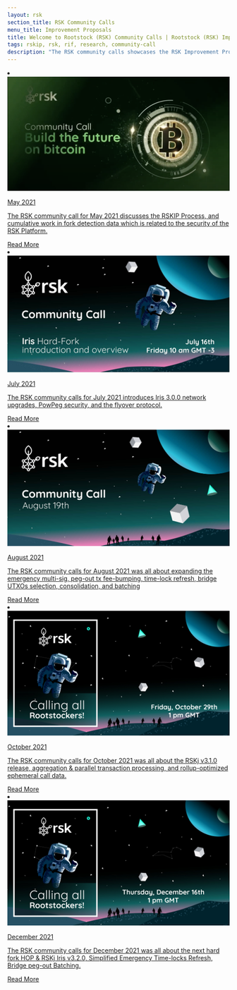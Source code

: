 ```yaml
---
layout: rsk
section_title: RSK Community Calls
menu_title: Improvement Proposals
title: Welcome to Rootstock (RSK) Community Calls | Rootstock (RSK) Improvement Proposals
tags: rskip, rsk, rif, research, community-call
description: "The RSK community calls showcases the RSK Improvement Proposals - RSKIPs, gather feedback from the community, layout processes for proposing improvements, and upcoming network upgrades"
---
```


<div class="row features-list">
    <li class="col-xl-6 col-md-6">
        <div class="feature-card">
            <a href="/community-calls/2021-05/">
                <div class="icon rif h-100">
                    <div class="icon-cont text-center my-auto">
                        <img src="/assets/img/community-calls/2021-05/community-call-may.png" alt="cc-may icon">
                    </div>
                </div>
            </a>
            <div class="content">
                <a href="/community-calls/2021-05/">
                    <div class="content-container">
                        <p class="card-title rsk_green">May 2021</p>
                        <p class="card-desc">The RSK community call for May 2021 discusses the RSKIP Process, and cumulative work in fork detection data which is related to the security of the RSK Platform.</p>
                    </div>
                </a>
                <div class="btn-container">
                    <span></span>
                    <a class="green" href="/community-calls/2021-05/">Read More</a>
                </div>
            </div>
        </div>
    </li>
    <li class="col-xl-6 col-md-6">
        <div class="feature-card">
            <a href="/community-calls/2021-07/">
                <div class="icon rif h-100">
                    <div class="icon-cont text-center my-auto">
                        <img src="/assets/img/community-calls/2021-07/community-call.png" alt="cc-july icon">
                    </div>
                </div>
            </a>
            <div class="content">
                <a href="/community-calls/2021-07/">
                    <div class="content-container">
                        <p class="card-title rsk_green">July 2021</p>
                        <p class="card-desc">The RSK community calls for July 2021 introduces Iris 3.0.0 network upgrades, PowPeg security, and the flyover protocol.</p>
                    </div>
                </a>
                <div class="btn-container">
                    <span></span>
                    <a class="green" href="/community-calls/2021-07/">Read More</a>
                </div>
            </div>
        </div>
    </li>
     <li class="col-xl-6 col-md-6">
        <div class="feature-card">
            <a href="/community-calls/2021-08/">
                <div class="icon rif h-100">
                    <div class="icon-cont text-center my-auto">
                        <img src="/assets/img/community-calls/2021-08/Community-Call-August.jpg" alt="cc-august icon">
                    </div>
                </div>
            </a>
            <div class="content">
                <a href="/community-calls/2021-08/">
                    <div class="content-container">
                        <p class="card-title rsk_green">August 2021</p>
                        <p class="card-desc">The RSK community calls for August 2021 was all about expanding the emergency multi-sig, peg-out tx fee-bumping, time-lock refresh, bridge UTXOs selection, consolidation, and batching</p>
                    </div>
                </a>
                <div class="btn-container">
                    <span></span>
                    <a class="green" href="/community-calls/2021-08/">Read More</a>
                </div>
            </div>
        </div>
    </li>
         <li class="col-xl-6 col-md-6">
        <div class="feature-card">
            <a href="/community-calls/2021-10/">
                <div class="icon rif h-100">
                    <div class="icon-cont text-center my-auto">
                        <img src="/assets/img/community-calls/2021-10/community_call_banner.jpg" alt="cc-october icon">
                    </div>
                </div>
            </a>
            <div class="content">
                <a href="/community-calls/2021-10/">
                    <div class="content-container">
                        <p class="card-title rsk_green">October 2021</p>
                        <p class="card-desc">The RSK community calls for October 2021 was all about the RSKj v3.1.0 release, aggregation & parallel transaction processing, and rollup-optimized ephemeral call data.</p>
                    </div>
                </a>
                <div class="btn-container">
                    <span></span>
                    <a class="green" href="/community-calls/2021-10/">Read More</a>
                </div>
            </div>
        </div>
    </li>
    <li class="col-xl-6 col-md-6">
        <div class="feature-card">
            <a href="/community-calls/2021-12/">
                <div class="icon rif h-100">
                    <div class="icon-cont text-center my-auto">
                        <img src="/assets/img/community-calls/2021-12/community-call-dec.jpg" alt="cc-december icon">
                    </div>
                </div>
            </a>
            <div class="content">
                <a href="/community-calls/2021-12/">
                    <div class="content-container">
                        <p class="card-title rsk_green">December 2021</p>
                        <p class="card-desc">The RSK community calls for December 2021 was all about the next hard fork HOP & RSKj Iris v3.2.0, Simplified Emergency Time-locks Refresh, Bridge peg-out Batching.</p>
                    </div>
                </a>
                <div class="btn-container">
                    <span></span>
                    <a class="green" href="/community-calls/2021-12/">Read More</a>
                </div>
            </div>
        </div>
    </li>
</div>


